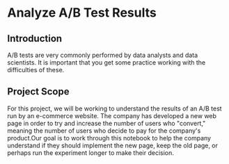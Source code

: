 # Analyze A/B Test Results
## Introduction
A/B tests are very commonly performed by data analysts and data scientists. It is important that you get some practice working with the difficulties of these.
## Project Scope
For this project, we will be working to understand the results of an A/B test run by an e-commerce website. The company has developed a new web page in order to try and increase the number of users who "convert," meaning the number of users who decide to pay for the company's product.Our goal is to work through this notebook to help the company understand if they should implement the new page, keep the old page, or perhaps run the experiment longer to make their decision.
